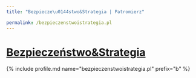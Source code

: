 ```yaml
---
title: "Bezpiecze\u0144stwo&Strategia | Patromierz"

permalink: /bezpieczenstwoistrategia.pl
---
```


# [Bezpieczeństwo&Strategia](https://patronite.pl/bezpieczenstwoistrategia.pl)

{% include profile.md name="bezpieczenstwoistrategia.pl" prefix="b" %}
